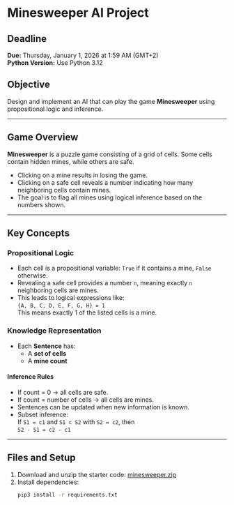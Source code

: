 # Minesweeper AI Project

## Deadline
**Due:** Thursday, January 1, 2026 at 1:59 AM (GMT+2)  
**Python Version:** Use Python 3.12

## Objective
Design and implement an AI that can play the game **Minesweeper** using propositional logic and inference.

---

## Game Overview

**Minesweeper** is a puzzle game consisting of a grid of cells. Some cells contain hidden mines, while others are safe.

- Clicking on a mine results in losing the game.
- Clicking on a safe cell reveals a number indicating how many neighboring cells contain mines.
- The goal is to flag all mines using logical inference based on the numbers shown.

---

## Key Concepts

### Propositional Logic
- Each cell is a propositional variable: `True` if it contains a mine, `False` otherwise.
- Revealing a safe cell provides a number `n`, meaning exactly `n` neighboring cells are mines.
- This leads to logical expressions like:  
  `{A, B, C, D, E, F, G, H} = 1`  
  This means exactly 1 of the listed cells is a mine.

### Knowledge Representation
- Each **Sentence** has:
  - A **set of cells**
  - A **mine count**

#### Inference Rules
- If count = 0 → all cells are safe.
- If count = number of cells → all cells are mines.
- Sentences can be updated when new information is known.
- Subset inference:  
  If `S1 = c1` and `S1 ⊂ S2` with `S2 = c2`, then  
  `S2 - S1 = c2 - c1`

---

## Files and Setup

1. Download and unzip the starter code:
   [minesweeper.zip](https://cdn.cs50.net/ai/2023/x/projects/1/minesweeper.zip)
2. Install dependencies:
   ```bash
   pip3 install -r requirements.txt
